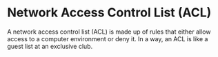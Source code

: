 # Network Access Control List (ACL)

A network access control list (ACL) is made up of rules that either allow access to a computer environment or deny it. In a way, an ACL is like a guest list at an exclusive club.